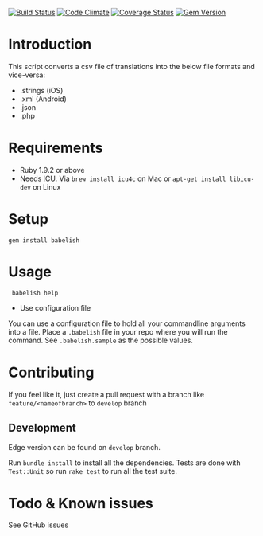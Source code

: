 [![Build Status](https://secure.travis-ci.org/netbe/CSV-to-iOS-Localizable.strings-converter.png?branch=master)](http://travis-ci.org/netbe/CSV-to-iOS-Localizable.strings-converter)
[![Code Climate](https://codeclimate.com/badge.png)](https://codeclimate.com/github/netbe/CSV-to-iOS-Localizable.strings-converter)
[![Coverage Status](https://coveralls.io/repos/netbe/CSV-to-iOS-Localizable.strings-converter/badge.png)](https://coveralls.io/r/netbe/CSV-to-iOS-Localizable.strings-converter)
[![Gem Version](https://badge.fury.io/rb/csv2strings.png)](http://badge.fury.io/rb/csv2strings)
# Introduction
This script converts a csv file of translations into the below file formats and vice-versa:
* .strings (iOS)
* .xml (Android)
* .json
* .php

# Requirements

* Ruby 1.9.2 or above
* Needs [ICU](http://site.icu-project.org/). Via `brew install icu4c` on Mac or `apt-get install libicu-dev` on Linux

# Setup

`gem install babelish`

# Usage

` babelish help`

* Use configuration file

You can use a configuration file to hold all your commandline arguments into a file.
Place a `.babelish` file in your repo where you will run the command.
See `.babelish.sample` as the possible values.

# Contributing

If you feel like it, just create a pull request with a branch like `feature/<nameofbranch>` to `develop` branch


## Development

Edge version can be found on `develop` branch.

Run `bundle install` to install all the dependencies. Tests are done with `Test::Unit` so run `rake test` to run all the test suite.

# Todo & Known issues

See GitHub issues
